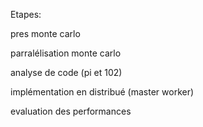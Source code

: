 Etapes: 

pres monte carlo

parralélisation monte carlo

analyse de code (pi et 102)

implémentation en distribué (master worker)

evaluation des performances